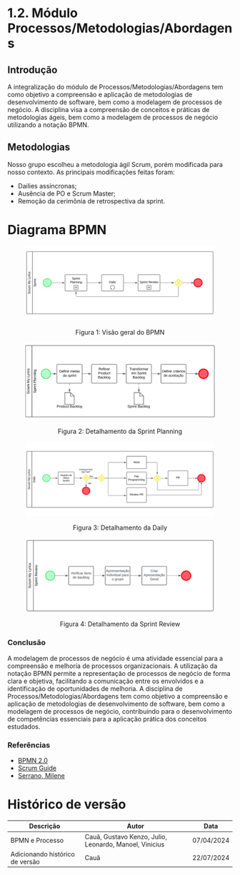 # 1.2. Módulo Processos/Metodologias/Abordagens

## Introdução

A integralização do módulo de Processos/Metodologias/Abordagens tem como objetivo a compreensão e aplicação de metodologias de desenvolvimento de software, bem como a modelagem de processos de negócio. A disciplina visa a compreensão de conceitos e práticas de metodologias ágeis, bem como a modelagem de processos de negócio utilizando a notação BPMN.

<!-- Foco_4: Metodologia (Modelagem BPMN & Escolhas Metodológicas)

Entrega Mínima: Modelagem BPMN, evidenciando algumas escolhas metodológicas utilizadas pela equipe nessa primeira entrega.

Apresentação (em sala) explicando o detalhamento metodológico desenhado, com: (i) rastro claro aos membros participantes (MOSTRAR QUADRO DE PARTICIPAÇÕES & COMMITS); (ii) justificativas & senso crítico sobre as escolhas metodológicas adotadas para o projeto; (iii) breve apresentação da modelagem em BPMN, e (iv) comentários gerais sobre o trabalho em equipe. Tempo da Apresentação: +/- 5min. Recomendação: Apresentar diretamente via Wiki ou GitPages do Projeto. Baixar os conteúdos com antecedência, evitando problemas de internet no momento de exposição nas Dinâmicas de Avaliação. -->

## Metodologias

Nosso grupo escolheu a metodologia ágil Scrum, porém modificada para nosso contexto.
As principais modificações feitas foram:
- Dailies assíncronas;
- Ausência de PO e Scrum Master;
- Remoção da cerimônia de retrospectiva da sprint.

# Diagrama BPMN

<figure align="center">

  ![Sprint](../assets/bpmn/Sprint.png)
  <figcaption>Figura 1: Visão geral do BPMN</figcaption>
</figure>
<figure align="center">

  ![SprintPlanning](../assets/bpmn/SprintPlanning.png)
  <figcaption>Figura 2: Detalhamento da Sprint Planning</figcaption>
</figure>
<figure align="center">

  ![Daily](../assets/bpmn/Daily.png)
  <figcaption>Figura 3: Detalhamento da Daily</figcaption>
</figure>
<figure align="center">

  ![SprintReview](../assets/bpmn/SprintReview.png)
  <figcaption>Figura 4: Detalhamento da Sprint Review</figcaption>
</figure>

### Conclusão

A modelagem de processos de negócio é uma atividade essencial para a compreensão e melhoria de processos organizacionais. A utilização da notação BPMN permite a representação de processos de negócio de forma clara e objetiva, facilitando a comunicação entre os envolvidos e a identificação de oportunidades de melhoria. A disciplina de Processos/Metodologias/Abordagens tem como objetivo a compreensão e aplicação de metodologias de desenvolvimento de software, bem como a modelagem de processos de negócio, contribuindo para o desenvolvimento de competências essenciais para a aplicação prática dos conceitos estudados. 


### Referências

- [BPMN 2.0](https://www.omg.org/spec/BPMN/2.0/)
- [Scrum Guide](https://www.scrumguides.org/docs/scrumguide/v2017/2017-Scrum-Guide-US.pdf)
- [Serrano, Milene](https://aprender3.unb.br/pluginfile.php/2790232/mod_label/intro/Arquitetura%20e%20Desenho%20de%20software%20-%20Aula%20BPMN%20Exemplos%20-%20Profa.%20Milene.pdf)

# Histórico de versão

| Descrição | Autor | Data |
|----|----|----|
| BPMN e Processo | Cauã, Gustavo Kenzo, Julio, Leonardo, Manoel, Vinicius | 07/04/2024 |
| Adicionando histórico de versão | Cauã | 22/07/2024 |
